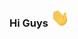 ### Hi Guys <img src="https://github.com/SamirJanaOfficial/samirjanaofficial/blob/main/gifs/Hi.gif" width="30px"></h2>
